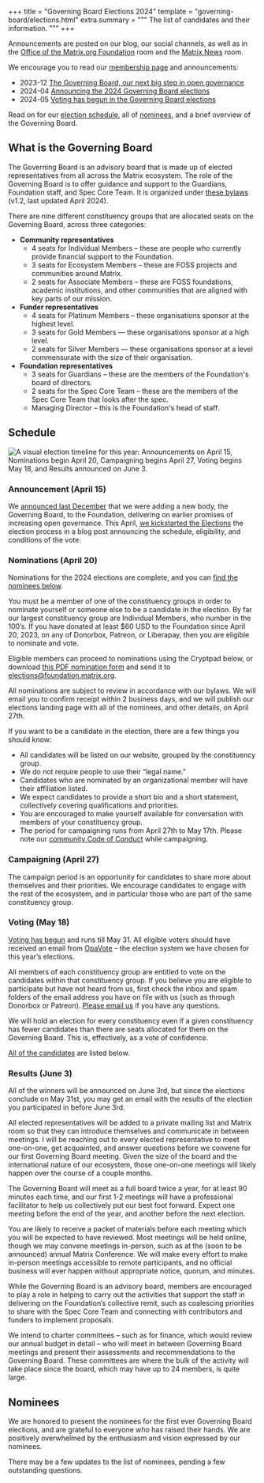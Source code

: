 +++
title = "Governing Board Elections 2024"
template = "governing-board/elections.html"
extra.summary = """
The list of candidates and their information.
"""
+++

Announcements are posted on our blog, our social channels, as well as in the [Office of the Matrix.org Foundation](https://matrix.to/#/#foundation-office:matrix.org) room and the [Matrix News](https://matrix.to/#/#matrix-news:matrix.org) room.

We encourage you to read our [membership page](/membership/) and announcements:

* 2023-12 [The Governing Board, our next big step in open governance](/blog/2023/12/electing-our-first-governing-board)
* 2024-04 [Announcing the 2024 Governing Board elections](/blog/2024/04/election-announcement)
* 2024-05 [Voting has begun in the Governing Board elections](/blog/2024/05/voting-begins)

Read on for our [election schedule](#schedule), all of [nominees](#nominees), and a brief overview of the Governing Board.

## What is the Governing Board

The Governing Board is an advisory board that is made up of elected representatives from all across the Matrix ecosystem. The role of the Governing Board is to offer guidance and support to the Guardians, Foundation staff, and Spec Core Team. It is organized under [these bylaws](/media/2024-04-governing-board-terms-of-reference.pdf) (v1.2, last updated April 2024).

There are nine different constituency groups that are allocated seats on the Governing Board, across three categories:

* **Community representatives**
  * 4 seats for Individual Members – these are people who currently provide financial support to the Foundation.
  * 3 seats for Ecosystem Members – these are FOSS projects and communities around Matrix.
  * 2 seats for Associate Members – these are FOSS foundations, academic institutions, and other communities that are aligned with key parts of our mission.
* **Funder representatives**
  * 4 seats for Platinum Members – these organisations sponsor at the highest level.
  * 3 seats for Gold Members — these organisations sponsor at a high level.
  * 2 seats for Silver Members — these organisations sponsor at a level commensurate with the size of their organisation.
* **Foundation representatives**
  * 3 seats for Guardians – these are the members of the Foundation's board of directors.
  * 2 seats for the Spec Core Team – these are the members of the Spec Core Team that looks after the spec.
  * Managing Director – this is the Foundation's head of staff.

## Schedule

![A visual election timeline for this year: Announcements on April 15, Nominations begin April 20, Campaigning begins April 27, Voting begins May 18, and Results announced on June 3.](/blog/img/2024-election-timeline.png)

### Announcement (April 15)

We [announced last December](/blog/2023/12/electing-our-first-governing-board/) that we were adding a new body, the Governing Board, to the Foundation, delivering on earlier promises of increasing open governance. This April, [we kickstarted the Elections](/blog/2024/04/election-announcement/) the election process in a blog post announcing the schedule, eligibility, and conditions of the vote.

### Nominations (April 20)

Nominations for the 2024 elections are complete, and you can [find the nominees below](#nominees).

You must be a member of one of the constituency groups in order to nominate yourself or someone else to be a candidate in the election. By far our largest constituency group are Individual Members, who number in the 100’s. If you have donated at least $60 USD to the Foundation since April 20, 2023, on any of Donorbox, Patreon, or Liberapay, then you are eligible to nominate and vote.

Eligible members can proceed to nominations using the Cryptpad below, or download [this PDF nomination form](https://matrix.org/media/2024-nomination-form.pdf) and send it to [elections@foundation.matrix.org](mailto:elections@foundation.matrix.org).

All nominations are subject to review in accordance with our bylaws. We will email you to confirm receipt within 2 business days, and we will publish our elections landing page with all of the nominees, and other details, on April 27th.

If you want to be a candidate in the election, there are a few things you should know:

* All candidates will be listed on our website, grouped by the constituency group.
* We do not require people to use their “legal name.”
* Candidates who are nominated by an organizational member will have their affiliation listed.
* We expect candidates to provide a short bio and a short statement, collectively covering qualifications and priorities.
* You are encouraged to make yourself available for conversation with members of your constituency group.
* The period for campaigning runs from April 27th to May 17th. Please note our [community Code of Conduct](https://matrix.org/legal/code-of-conduct/) while campaigning.

### Campaigning (April 27)

The campaign period is an opportunity for candidates to share more about themselves and their priorities. We encourage candidates to engage with the rest of the ecosystem, and in particular those who are part of the same constituency group.

### Voting (May 18)

[Voting has begun](/blog/2024/05/voting-begins) and runs till May 31. All eligible voters should have received an email from [OpaVote](https://www.opavote.com/) – the election system we have chosen for this year’s elections.

All members of each constituency group are entitled to vote on the candidates within that constituency group. If you believe you are eligible to participate but have not heard from us, first check the inbox and spam folders of the email address you have on file with us (such as through Donorbox or Patreon). [Please email us](mailto:elections@foundation.matrix.org) if you have any questions.

We will hold an election for every constituency even if a given constituency has fewer candidates than there are seats allocated for them on the Governing Board. This is, effectively, as a vote of confidence.

[All of the candidates](#nominees) are listed below.

### Results (June 3)

All of the winners will be announced on June 3rd, but since the elections conclude on May 31st, you may get an email with the results of the election you participated in before June 3rd.

All elected representatives will be added to a private mailing list and Matrix room so that they can introduce themselves and communicate in between meetings. I will be reaching out to every elected representative to meet one-on-one, get acquainted, and answer questions before we convene for our first Governing Board meeting. Given the size of the board and the international nature of our ecosystem, those one-on-one meetings will likely happen over the course of a couple months.

The Governing Board will meet as a full board twice a year, for at least 90 minutes each time, and our first 1-2 meetings will have a professional facilitator to help us collectively put our best foot forward. Expect one meeting before the end of the year, and another before the next election.

You are likely to receive a packet of materials before each meeting which you will be expected to have reviewed. Most meetings will be held online, though we may convene meetings in-person, such as at the (soon to be announced) annual Matrix Conference. We will make every effort to make in-person meetings accessible to remote participants, and no official business will ever happen without appropriate notice, quorum, and minutes.

While the Governing Board is an advisory board, members are encouraged to play a role in helping to carry out the activities that support the staff in delivering on the Foundation’s collective remit, such as coalescing priorities to share with the Spec Core Team and connecting with contributors and funders to implement proposals.

We intend to charter committees – such as for finance, which would review our annual budget in detail – who will meet in between Governing Board meetings and present their assessments and recommendations to the Governing Board. These committees are where the bulk of the activity will take place since the board, which may have up to 24 members, is quite large. 

## Nominees

We are honored to present the nominees for the first ever Governing Board elections, and are grateful to everyone who has raised their hands. We are positively overwhelmed by the enthusiasm and vision expressed by our nominees.

There may be a few updates to the list of nominees, pending a few outstanding questions.
